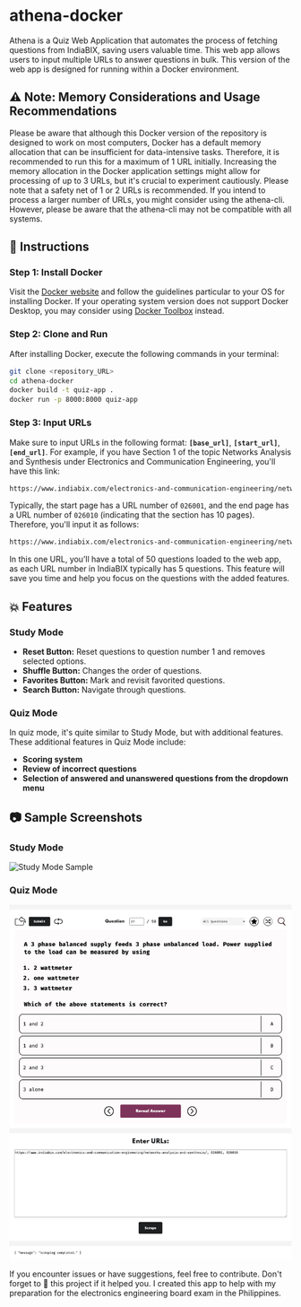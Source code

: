 # athena-docker

Athena is a Quiz Web Application that automates the process of fetching questions from IndiaBIX, saving users valuable time. This web app allows users to input multiple URLs to answer questions in bulk. This version of the web app is designed for running within a Docker environment.

## ⚠️ Note: Memory Considerations and Usage Recommendations

Please be aware that although this Docker version of the repository is designed to work on most computers, Docker has a default memory allocation that can be insufficient for data-intensive tasks. Therefore, it is recommended to run this for a maximum of 1 URL initially. Increasing the memory allocation in the Docker application settings might allow for processing of up to 3 URLs, but it's crucial to experiment cautiously. Please note that a safety net of 1 or 2 URLs is recommended. If you intend to process a larger number of URLs, you might consider using the athena-cli. However, please be aware that the athena-cli may not be compatible with all systems.

## :pushpin: Instructions

### Step 1: Install Docker

Visit the [Docker website](https://www.docker.com/get-docker/) and follow the guidelines particular to your OS for installing Docker. If your operating system version does not support Docker Desktop, you may consider using [Docker Toolbox](https://docs.docker.com/toolbox/toolbox_install/) instead.

### Step 2: Clone and Run

After installing Docker, execute the following commands in your terminal:

```bash
git clone <repository_URL>
cd athena-docker
docker build -t quiz-app .
docker run -p 8000:8000 quiz-app
```

### Step 3: Input URLs

Make sure to input URLs in the following format: **`[base_url]`**, **`[start_url]`**, **`[end_url]`**. For example, if you have Section 1 of the topic Networks Analysis and Synthesis under Electronics and Communication Engineering, you'll have this link:

```bash
https://www.indiabix.com/electronics-and-communication-engineering/networks-analysis-and-synthesis/026001
```

Typically, the start page has a URL number of `026001`, and the end page has a URL number of `026010` (indicating that the section has 10 pages). Therefore, you'll input it as follows:

```bash
https://www.indiabix.com/electronics-and-communication-engineering/networks-analysis-and-synthesis/, 026001, 026010
```

In this one URL, you’ll have a total of 50 questions loaded to the web app, as each URL number in IndiaBIX typically has 5 questions. This feature will save you time and help you focus on the questions with the added features.

## :boom: Features

### Study Mode

- **Reset Button:** Reset questions to question number 1 and removes selected options.
- **Shuffle Button:** Changes the order of questions.
- **Favorites Button:** Mark and revisit favorited questions.
- **Search Button:** Navigate through questions.

### Quiz Mode

In quiz mode, it's quite similar to Study Mode, but with additional features. These additional features in Quiz Mode include:

- **Scoring system** 
- **Review of incorrect questions** 
- **Selection of answered and unanswered questions from the dropdown menu** 

## :camera: Sample Screenshots

### Study Mode

![Study Mode Sample](study_mode_sample.png?raw=true "Study Mode Sample")

### Quiz Mode

![Quiz Mode Sample](quiz_mode_sample.png?raw=true "Quiz Mode Sample")

If you encounter issues or have suggestions, feel free to contribute. Don't forget to :star2: this project if it helped you. I created this app to help with my preparation for the electronics engineering board exam in the Philippines.